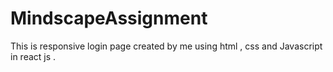 # MindscapeAssignment
This is responsive login page created by me using html , css and Javascript in react js .
